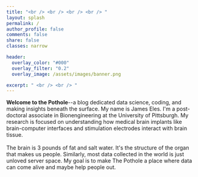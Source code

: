 ```yaml
---
title: "<br /> <br /> <br /> <br /> "
layout: splash
permalink: /
author_profile: false
comments: false
share: false
classes: narrow

header:
  overlay_color: "#000"
  overlay_filter: "0.2"
  overlay_image: /assets/images/banner.png

excerpt: " <br /> <br /> "
---
```

<a name="about"></a>

**Welcome to the Pothole**--a blog dedicated data science, coding, and making insights beneath the surface. My name is James Eles. I'm a post-doctoral associate in Bionengineering at the University of Pittsburgh. My research is focused on understanding how medical brain implants like brain-computer interfaces and stimulation electrodes interact with brain tissue.
<br />
<br />
The brain is 3 pounds of fat and salt water. It's the structure of the organ that makes us people. Similarly, most data collected in the world is just unloved server space. My goal is to make The Pothole a place where data can come alive and maybe help people out.
